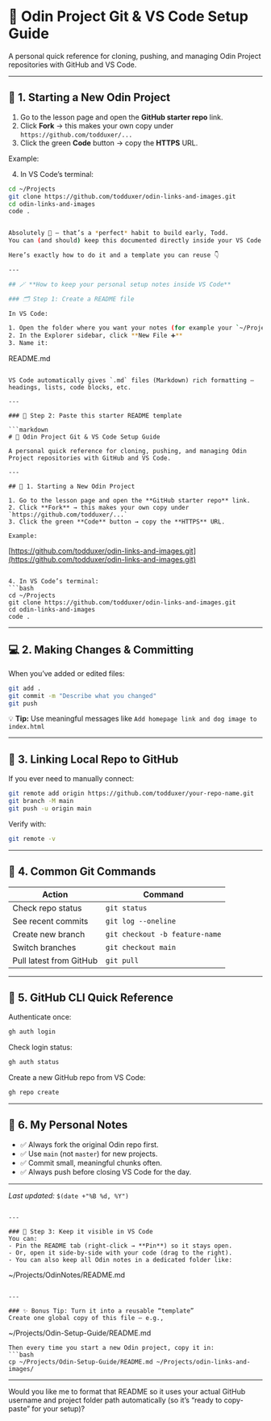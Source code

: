 # 🧠 Odin Project Git & VS Code Setup Guide

A personal quick reference for cloning, pushing, and managing Odin Project repositories with GitHub and VS Code.

---

## 🚀 1. Starting a New Odin Project

1. Go to the lesson page and open the **GitHub starter repo** link.
2. Click **Fork** → this makes your own copy under `https://github.com/todduxer/...`
3. Click the green **Code** button → copy the **HTTPS** URL.

Example:


4. In VS Code’s terminal:
```bash
cd ~/Projects
git clone https://github.com/todduxer/odin-links-and-images.git
cd odin-links-and-images
code .


Absolutely 💪 — that’s a *perfect* habit to build early, Todd.
You can (and should) keep this documented directly inside your VS Code workspace — as a `README.md` file.

Here’s exactly how to do it and a template you can reuse 👇

---

## 🪄 **How to keep your personal setup notes inside VS Code**

### 🗂 Step 1: Create a README file

In VS Code:

1. Open the folder where you want your notes (for example your `~/Projects` folder or inside your Odin project).
2. In the Explorer sidebar, click **New File ➕**
3. Name it:

   ```
   README.md
   ```

VS Code automatically gives `.md` files (Markdown) rich formatting — headings, lists, code blocks, etc.

---

### 🧾 Step 2: Paste this starter README template

```markdown
# 🧠 Odin Project Git & VS Code Setup Guide

A personal quick reference for cloning, pushing, and managing Odin Project repositories with GitHub and VS Code.

---

## 🚀 1. Starting a New Odin Project

1. Go to the lesson page and open the **GitHub starter repo** link.
2. Click **Fork** → this makes your own copy under `https://github.com/todduxer/...`
3. Click the green **Code** button → copy the **HTTPS** URL.

Example:
```

[https://github.com/todduxer/odin-links-and-images.git](https://github.com/todduxer/odin-links-and-images.git)

````

4. In VS Code’s terminal:
```bash
cd ~/Projects
git clone https://github.com/todduxer/odin-links-and-images.git
cd odin-links-and-images
code .
````

---

## 💻 2. Making Changes & Committing

When you’ve added or edited files:

```bash
git add .
git commit -m "Describe what you changed"
git push
```

💡 **Tip:** Use meaningful messages like
`Add homepage link and dog image to index.html`

---

## 🔗 3. Linking Local Repo to GitHub

If you ever need to manually connect:

```bash
git remote add origin https://github.com/todduxer/your-repo-name.git
git branch -M main
git push -u origin main
```

Verify with:

```bash
git remote -v
```

---

## 🧩 4. Common Git Commands

| Action                  | Command                        |
| ----------------------- | ------------------------------ |
| Check repo status       | `git status`                   |
| See recent commits      | `git log --oneline`            |
| Create new branch       | `git checkout -b feature-name` |
| Switch branches         | `git checkout main`            |
| Pull latest from GitHub | `git pull`                     |

---

## 🧱 5. GitHub CLI Quick Reference

Authenticate once:

```bash
gh auth login
```

Check login status:

```bash
gh auth status
```

Create a new GitHub repo from VS Code:

```bash
gh repo create
```

---

## 🧠 6. My Personal Notes

* ✅ Always fork the original Odin repo first.
* ✅ Use `main` (not `master`) for new projects.
* ✅ Commit small, meaningful chunks often.
* ✅ Always push before closing VS Code for the day.

---

*Last updated:* `$(date +"%B %d, %Y")`

```

---

### 🧩 Step 3: Keep it visible in VS Code
You can:
- Pin the README tab (right-click → **Pin**) so it stays open.  
- Or, open it side-by-side with your code (drag to the right).  
- You can also keep all Odin notes in a dedicated folder like:
```

~/Projects/OdinNotes/README.md

```

---

### ✨ Bonus Tip: Turn it into a reusable “template”
Create one global copy of this file — e.g.,
```

~/Projects/Odin-Setup-Guide/README.md

````
Then every time you start a new Odin project, copy it in:
```bash
cp ~/Projects/Odin-Setup-Guide/README.md ~/Projects/odin-links-and-images/
````

---

Would you like me to format that README so it uses your actual GitHub username and project folder path automatically (so it’s “ready to copy-paste” for your setup)?
